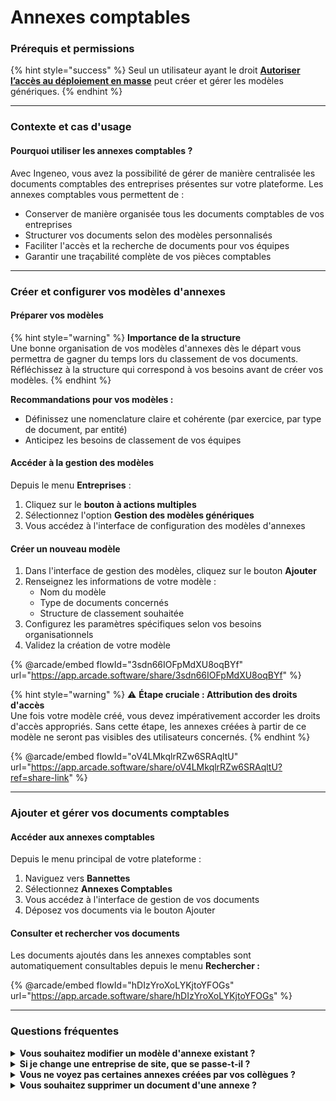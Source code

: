 # Annexes comptables

### Prérequis et permissions

{% hint style="success" %}
Seul un utilisateur ayant le droit [**Autoriser l’accès au déploiement en masse**](../administration/detail-des-droits.md) peut créer et gérer les modèles génériques.
{% endhint %}

***

### Contexte et cas d'usage

#### Pourquoi utiliser les annexes comptables ?

Avec Ingeneo, vous avez la possibilité de gérer de manière centralisée les documents comptables des entreprises présentes sur votre plateforme. Les annexes comptables vous permettent de :

* Conserver de manière organisée tous les documents comptables de vos entreprises
* Structurer vos documents selon des modèles personnalisés
* Faciliter l'accès et la recherche de documents pour vos équipes
* Garantir une traçabilité complète de vos pièces comptables

***

### Créer et configurer vos modèles d'annexes

#### Préparer vos modèles

{% hint style="warning" %}
**Importance de la structure**\
Une bonne organisation de vos modèles d'annexes dès le départ vous permettra de gagner du temps lors du classement de vos documents. Réfléchissez à la structure qui correspond à vos besoins avant de créer vos modèles.
{% endhint %}

**Recommandations pour vos modèles :**

* Définissez une nomenclature claire et cohérente (par exercice, par type de document, par entité)
* Anticipez les besoins de classement de vos équipes

#### Accéder à la gestion des modèles

Depuis le menu **Entreprises** :

1. Cliquez sur le **bouton à actions multiples**&#x20;
2. Sélectionnez l'option **Gestion des modèles génériques**
3. Vous accédez à l'interface de configuration des modèles d'annexes

#### Créer un nouveau modèle

1. Dans l'interface de gestion des modèles, cliquez sur le bouton **Ajouter**
2. Renseignez les informations de votre modèle :
   * Nom du modèle&#x20;
   * Type de documents concernés
   * Structure de classement souhaitée
3. Configurez les paramètres spécifiques selon vos besoins organisationnels
4. Validez la création de votre modèle

{% @arcade/embed flowId="3sdn66IOFpMdXU8oqBYf" url="https://app.arcade.software/share/3sdn66IOFpMdXU8oqBYf" %}



{% hint style="warning" %}
⚠️ **Étape cruciale : Attribution des droits d'accès**\
Une fois votre modèle créé, vous devez impérativement accorder les droits d'accès appropriés. Sans cette étape, les annexes créées à partir de ce modèle ne seront pas visibles des utilisateurs concernés.
{% endhint %}

{% @arcade/embed flowId="oV4LMkqlrRZw6SRAqltU" url="https://app.arcade.software/share/oV4LMkqlrRZw6SRAqltU?ref=share-link" %}

***

### Ajouter et gérer vos documents comptables

#### Accéder aux annexes comptables

Depuis le menu principal de votre plateforme :

1. Naviguez vers **Bannettes**
2. Sélectionnez **Annexes Comptables**
3. Vous accédez à l'interface de gestion de vos documents
4. Déposez vos documents via le bouton Ajouter

#### Consulter et rechercher vos documents

Les documents ajoutés dans les annexes comptables sont automatiquement consultables depuis le menu **Rechercher :**&#x20;

{% @arcade/embed flowId="hDIzYroXoLYKjtoYFOGs" url="https://app.arcade.software/share/hDIzYroXoLYKjtoYFOGs" %}

***

### Questions fréquentes

<details>

<summary><strong>Vous souhaitez modifier un modèle d'annexe existant ?</strong></summary>

Retournez dans **Entreprises** > **Bouton à actions multiples** > **Gestion des modèles génériques**, sélectionnez le modèle concerné et effectuez vos modifications. N'oubliez pas de vérifier que les droits d'accès sont toujours appropriés après modification.

</details>

<details>

<summary><strong>Si je change une entreprise de site, que se passe-t-il ?</strong></summary>

Les documents restent dans l'annexe comptable du premier site, mais seront masqués. L'annexe comptable du nouveau site sera appliquée et donc vide.&#x20;

</details>

<details>

<summary><strong>Vous ne voyez pas certaines annexes créées par vos collègues ?</strong></summary>

Vérifiez que les droits d'accès vous ont bien été accordés sur ces annexes. Contactez l'administrateur ou la personne ayant créé le modèle pour qu'elle vous donne les permissions nécessaires.

</details>

<details>

<summary><strong>Vous souhaitez supprimer un document d'une annexe ?</strong></summary>

La suppression d'un document comptable doit être réalisée avec précaution. Assurez-vous d'avoir les droits appropriés et vérifiez que le document n'est plus nécessaire pour la traçabilité comptable avant de procéder à sa suppression.

</details>
